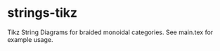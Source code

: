 # strings-tikz

Tikz String Diagrams for braided monoidal categories. See main.tex for example usage.
